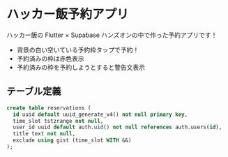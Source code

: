 # ハッカー飯予約アプリ

ハッカー飯の Flutter × Supabase ハンズオンの中で作った予約アプリです！

- 背景の白い空いている予約枠タップで予約！
- 予約済みの枠は赤色表示
- 予約済みの枠を予約しようとすると警告文表示

## テーブル定義

```sql
create table reservations (
  id uuid default uuid_generate_v4() not null primary key,
  time_slot tstzrange not null,
  user_id uuid default auth.uid() not null references auth.users(id),
  title text not null,
  exclude using gist (time_slot WITH &&)
);
```
